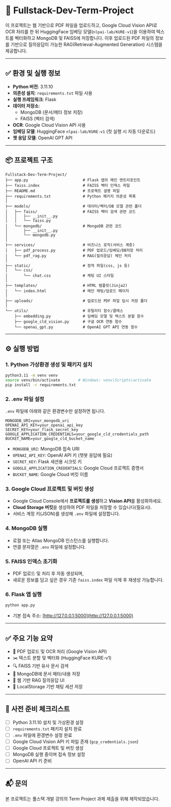 # 📘 Fullstack-Dev-Term-Project

이 프로젝트는 웹 기반으로 PDF 파일을 업로드하고, Google Cloud Vision API로 OCR 처리를 한 뒤 HuggingFace 임베딩 모델(`nlpai-lab/KURE-v1`)을 이용하여 텍스트를 벡터화하고 MongoDB 및 FAISS에 저장합니다. 이후 업로드된 PDF 파일의 정보를 기반으로 질의응답이 가능한 RAG(Retrieval-Augmented Generation) 시스템을 제공합니다.

---

## ✅ 환경 및 실행 정보

- **Python 버전**: 3.11.10
- **의존성 설치**: `requirements.txt` 파일 사용
- **실행 프레임워크**: Flask
- **데이터 저장소**:
  - MongoDB (문서/메타 정보 저장)
  - FAISS (벡터 검색)
- **OCR**: Google Cloud Vision API 사용
- **임베딩 모델**: HuggingFace `nlpai-lab/KURE-v1` (첫 실행 시 자동 다운로드)
- **챗 응답 모델**: OpenAI GPT API

---

## 📦 프로젝트 구조

```
Fullstack-Dev-Term-Project/
├── app.py                        # Flask 앱의 메인 엔트리포인트
├── faiss.index                   # FAISS 벡터 인덱스 파일
├── README.md                     # 프로젝트 설명 파일
├── requirements.txt              # Python 패키지 의존성 목록
│
├── models/                       # 데이터/벡터/DB 모델 관련 폴더
│   ├── faiss/                    # FAISS 벡터 검색 관련 코드
│   │   ├── __init__.py
│   │   └── faiss.py
│   └── mongodb/                  # MongoDB 관련 코드
│       ├── __init__.py
│       └── mongodb.py
│
├── services/                     # 비즈니스 로직(서비스 계층)
│   ├── pdf_process.py            # PDF 업로드/임베딩/DB저장 처리
│   └── pdf_rag.py                # RAG(질의응답) 체인 처리
│
├── static/                       # 정적 파일(css, js 등)
│   └── css/
│       └── chat.css              # 채팅 UI 스타일
│
├── templates/                    # HTML 템플릿(Jinja2)
│   └── index.html                # 메인 채팅/업로드 페이지
│
├── uploads/                      # 업로드된 PDF 파일 임시 저장 폴더
│
└── utils/                        # 유틸리티 함수/클래스
    ├── embedding.py              # 임베딩 모델 및 텍스트 분할 함수
    ├── google_cld_vision.py      # 구글 OCR 연동 함수
    └── openai_gpt.py             # OpenAI GPT API 연동 함수
```

---

## ⚙️ 실행 방법

### 1. Python 가상환경 생성 및 패키지 설치

```bash
python3.11 -m venv venv
source venv/bin/activate        # Windows: venv\Scripts\activate
pip install -r requirements.txt
```

### 2. .env 파일 설정

`.env` 파일에 아래와 같은 환경변수만 설정하면 됩니다.

```
MONGODB_URI=your_mongodb_uri
OPENAI_API_KEY=your_openai_api_key
SECRET_KEY=your_flask_secret_key
GOOGLE_APPLICATION_CREDENTIALS=your_google_cld_credentials_path
BUCKET_NAME=your_google_cld_bucket_name
```

- `MONGODB_URI`: MongoDB 접속 URI
- `OPENAI_API_KEY`: OpenAI API 키 (챗봇 응답에 필요)
- `SECRET_KEY`: Flask 세션용 시크릿 키
- `GOOGLE_APPLICATION_CREDENTIALS`: Google Cloud 프로젝트 증명서
- `BUCKET_NAME`: Google Cloud 버킷 이름

### 3. Google Cloud 프로젝트 및 버킷 생성

- Google Cloud Console에서 **프로젝트를 생성**하고 **Vision API**를 활성화하세요.
- **Cloud Storage 버킷**을 생성하여 PDF 파일을 저장할 수 있습니다(필요시).
- 서비스 계정 키(JSON)를 생성해 `.env` 파일에 설정합니다.

### 4. MongoDB 실행

- 로컬 또는 Atlas MongoDB 인스턴스를 실행합니다.
- 연결 문자열은 `.env` 파일에 설정합니다.

### 5. FAISS 인덱스 초기화

- PDF 업로드 및 처리 후 자동 생성되며,
- 새로운 정보를 담고 싶은 경우 기존 `faiss.index` 파일 삭제 후 재생성 가능합니다.

### 6. Flask 앱 실행

```bash
python app.py
```

* 기본 접속 주소: [http://127.0.0.1:5000](http://127.0.0.1:5000)

---

## ✅ 주요 기능 요약

* 📄 PDF 업로드 및 OCR 처리 (Google Vision API)
* ✂️ 텍스트 분할 및 벡터화 (HuggingFace KURE-v1)
* 🔍 FAISS 기반 유사 문서 검색
* 🧾 MongoDB에 문서 메타/내용 저장
* 💬 웹 기반 RAG 질의응답 UI
* 💾 LocalStorage 기반 채팅 세션 저장

---

## 📝 사전 준비 체크리스트

* [ ] Python 3.11.10 설치 및 가상환경 설정
* [ ] `requirements.txt` 패키지 설치 완료
* [ ] `.env` 파일에 환경변수 설정 완료
* [ ] Google Cloud Vision API 키 파일 존재 (`gcp_credentials.json`)
* [ ] Google Cloud 프로젝트 및 버킷 생성
* [ ] MongoDB 실행 중이며 접속 정보 설정
* [ ] OpenAI API 키 준비

---

## 📬 문의

본 프로젝트는 풀스택 개발 강의의 Term Project 과제 제출을 위해 제작되었습니다.